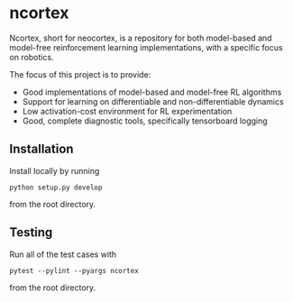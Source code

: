 # ncortex
Ncortex, short for neocortex, is a repository for both model-based and model-free reinforcement learning implementations, with a specific focus on robotics.

The focus of this project is to provide:
- Good implementations of model-based and model-free RL algorithms
- Support for learning on differentiable and non-differentiable dynamics
- Low activation-cost environment for RL experimentation
- Good, complete diagnostic tools, specifically tensorboard logging

## Installation
Install locally by running
```
python setup.py develop
```
from the root directory.

## Testing
Run all of the test cases with 
```
pytest --pylint --pyargs ncortex
```
from the root directory.